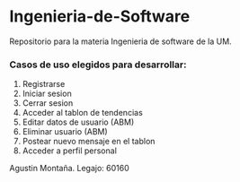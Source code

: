 # Ingenieria-de-Software
Repositorio para la materia Ingenieria de software de la UM.


### Casos de uso elegidos para desarrollar:

1. Registrarse
2. Iniciar sesion
3. Cerrar sesion
4. Acceder al tablon de tendencias
5. Editar datos de usuario (ABM)
6. Eliminar usuario (ABM)
7. Postear nuevo mensaje en el tablon
8. Acceder a perfil personal 

Agustin Montaña. Legajo: 60160